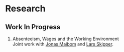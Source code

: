 # Research

## Work In Progress

1. Absenteeism, Wages and the Working Environment  
Joint work with [Jonas Maibom](https://sites.google.com/site/jonasmaibom/) and [Lars Skipper](https://pure.au.dk/portal/da/persons/lars-skipper(c70f11dd-4ae7-4ba5-ac5c-ac50c0b89a3b).html).
